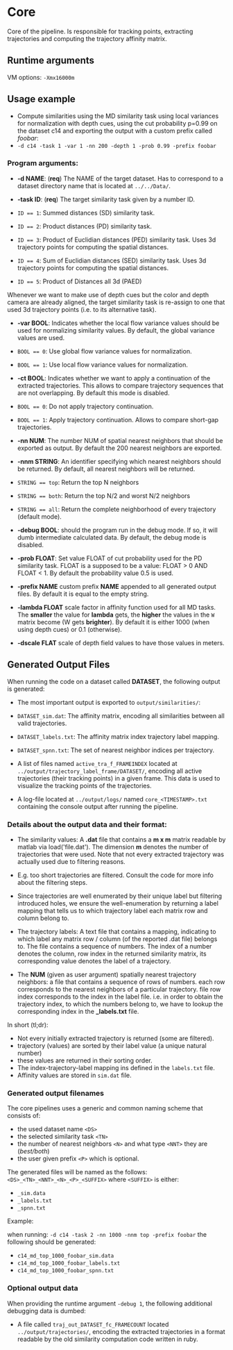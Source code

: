 # Core

Core of the pipeline. Is responsible for tracking points, extracting trajectories and computing the trajectory affinity matrix.

## Runtime arguments

VM options: `-Xmx16000m`

## Usage example

+ Compute similarities using the MD similarity task using local variances for normalization with depth cues, using the cut probability p=0.99 on the dataset c14 and exporting the output with a custom prefix called _foobar_:
 + `-d c14 -task 1 -var 1 -nn 200 -depth 1 -prob 0.99 -prefix foobar`

### Program arguments: 
+ **-d NAME**: (**req**) The NAME of the target dataset. Has to correspond to a dataset directory name that is located at `../../Data/`.

+ **-task ID**: (**req**) The target similarity task given by a number ID.
 + `ID == 1`: Summed distances (SD) similarity task.
 + `ID == 2`: Product distances (PD) similarity task.
 + `ID == 3`: Product of Euclidian distances (PED) similarity task. Uses 3d trajectory points for computing the spatial distances.
 + `ID == 4`: Sum of Euclidian distances (SED) similarity task. Uses 3d trajectory points for computing the spatial distances.
 + `ID == 5`: Product of Distances all 3d (PAED)
 
Whenever we want to make use of depth cues but the color and depth camera are already aligned, 
the target similarity task is re-assign to one that used 3d trajectory points (i.e. to its alternative task).
 
+ **-var BOOL**: Indicates whether the local flow variance values should be used for normalizing similarity values. By default, the global variance values are used.
 + `BOOL == 0`: Use global flow variance values for normalization.
 + `BOOL == 1`: Use local flow variance values for normalization.
 
+ **-ct BOOL**: Indicates whether we want to apply a continuation of the extracted trajectories. This allows to compare
trajectory sequences that are not overlapping. By default this mode is disabled.
 + `BOOL == 0`: Do not apply trajectory continuation.
 + `BOOL == 1`: Apply trajectory continuation. Allows to compare short-gap trajectories.
 
+ **-nn NUM**: The number NUM of spatial nearest neighbors that should be exported as output. By default the 200 nearest neighbors are exported.

+ **-nnm STRING**: An identifier specifying which nearest neighbors should be returned. By default, all nearest neighbors will be returned.
 + `STRING == top`: Return the top N neighbors
 + `STRING == both`: Return the top N/2 and worst N/2 neighbors
 + `STRING == all`: Return the complete neighborhood of every trajectory (default mode).

+ **-debug BOOL**:  should the program run in the debug mode. If so, it will dumb intermediate calculated data. By default, the debug mode is disabled.

+ **-prob FLOAT**: Set value FLOAT of cut probability used for the PD similarity task. FLOAT is a supposed to be a value: FLOAT > 0 AND FLOAT < 1. By default the probability value 0.5 is used.

+ **-prefix NAME** custom prefix **NAME** appended to all generated output files. By default it is equal to the empty string.

+ **-lambda FLOAT** scale factor in affinity function used for all MD tasks. 
The **smaller** the value for **lambda** gets, the **higher** the values in the `W` matrix become (W gets **brighter**). 
By default it is either 1000 (when using depth cues) or 0.1 (otherwise).

+ **-dscale FLAT** scale of depth field values to have those values in meters.

## Generated Output Files

When running the code on a dataset called **DATASET**, the following output is generated:

+ The most important output is exported to `output/similarities/`:
 + `DATASET_sim.dat`: The affinity matrix, encoding all similarities between all valid trajectories.
 + `DATASET_labels.txt`: The affinity matrix index trajectory label mapping.
 + `DATASET_spnn.txt`: The set of nearest neighbor indices per trajectory.
 
+ A list of files named `active_tra_f_FRAMEINDEX` located at `../output/trajectory_label_frame/DATASET/`, encoding all active trajectories (their tracking points) in a given frame. This data is used to visualize the tracking points of the trajectories.

+ A log-file located at `../output/logs/` named `core_<TIMESTAMP>.txt` containing the console output after running the pipeline. 
 
### Details about the output data and their format:
 
 + The similarity values: A **.dat** file that contains a **m x m** matrix readable by matlab via load('file.dat'). 
 The dimension **m** denotes the number of trajectories that were used. 
 Note that not every extracted trajectory was actually used due to filtering reasons. 
  + E.g. too short trajectories are filtered. Consult the code for more info about the filtering steps. 
  + Since trajectories are well enumerated by their unique label but filtering introduced holes, 
 we ensure the well-enumeration by returning a label mapping that tells us to which trajectory 
 label each matrix row and column belong to. 
 
 + The trajectory labels: A text file that contains a mapping, indicating to which label any matrix row / column 
 (of the reported .dat file) belongs to. The file contains a sequence of numbers. 
 The index of a number denotes the column, row index in the returned similarity matrix, 
 its corresponding value denotes the label of a trajectory.
 
 + The **NUM** (given as user argument) spatially nearest trajectory neighbors: a file that contains a sequence of rows of numbers. 
 each row corresponds to the nearest neighbors of a particular trajectory. 
 file row index corresponds to the index in the label file. i.e. in order to obtain the trajectory index, 
 to which the numbers belong to, we have to lookup the corresponding index in the **_labels.txt** file. 
 
 In short (tl;dr):
 
 + Not every initially extracted trajectory is returned (some are filtered).
 + trajectory (values) are sorted by their label value (a unique natural number)
 + these values are returned in their sorting order.
 + The index-trajectory-label mapping ins defined in the `labels.txt` file.
 + Affinity values are stored in `sim.dat` file.
 
### Generated output filenames

The core pipelines uses a generic and common naming scheme that consists of:

+ the used dataset name `<DS>`
+ the selected similarity task `<TN>`
+ the number of nearest neighbors `<N>` and what type `<NNT>` they are (_best/both_)
+ the user given prefix `<P>` which is optional.

The generated files will be named as the follows: `<DS>_<TN>_<NNT>_<N>_<P>_<SUFFIX>`
where `<SUFFIX>` is either:

+ `_sim.data`
+ `_labels.txt`
+ `_spnn.txt`

Example: 

when running: `-d c14 -task 2 -nn 1000 -nnm top -prefix foobar` the following should be generated: 

+ `c14_md_top_1000_foobar_sim.data`
+ `c14_md_top_1000_foobar_labels.txt`
+ `c14_md_top_1000_foobar_spnn.txt`


### Optional output data

When providing the runtime argument `-debug 1`, the following additional debugging data is dumbed:

+ A file called `traj_out_DATASET_fc_FRAMECOUNT` located `../output/trajectories/`, encoding the extracted trajectories in a format readable by the old similarity computation code written in ruby.
